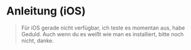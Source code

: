 # Anleitung (iOS)
>Für iOS gerade nicht verfügbar, ich teste es momentan aus, habe Geduld. Auch wenn du es weißt wie man es installiert, bitte noch nicht, danke.
